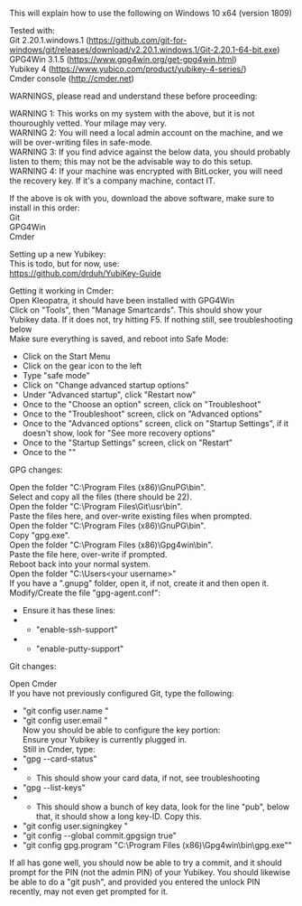 
This will explain how to use the following on Windows 10 x64 (version 1809)  
  
Tested with:  
Git 2.20.1.windows.1 (https://github.com/git-for-windows/git/releases/download/v2.20.1.windows.1/Git-2.20.1-64-bit.exe)  
GPG4Win 3.1.5 (https://www.gpg4win.org/get-gpg4win.html)  
Yubikey 4 (https://www.yubico.com/product/yubikey-4-series/)  
Cmder console (http://cmder.net)
  
WARNINGS, please read and understand these before proceeding:  
  
WARNING 1: This works on my system with the above, but it is not thouroughly vetted.  Your milage may very.  
WARNING 2: You will need a local admin account on the machine, and we will be over-writing files in safe-mode.  
WARNING 3: If you find advice against the below data, you should probably listen to them; this may not be the advisable way to do this setup.  
WARNING 4: If your machine was encrypted with BitLocker, you will need the recovery key.  If it's a company machine, contact IT.  
  
If the above is ok with you, download the above software, make sure to install in this order:  
Git  
GPG4Win  
Cmder  
  
Setting up a new Yubikey:  
This is todo, but for now, use:  
https://github.com/drduh/YubiKey-Guide  

Getting it working in Cmder:  
Open Kleopatra, it should have been installed with GPG4Win  
Click on "Tools", then "Manage Smartcards".  This should show your Yubikey data.  If it does not, try hitting F5.  If nothing still, see troubleshooting below  
Make sure everything is saved, and reboot into Safe Mode:  
 - Click on the Start Menu  
 - Click on the gear icon to the left  
 - Type "safe mode"  
 - Click on "Change advanced startup options"  
 - Under "Advanced startup", click "Restart now"  
 - Once to the "Choose an option" screen, click on "Troubleshoot"  
 - Once to the "Troubleshoot" screen, click on "Advanced options"  
 - Once to the "Advanced options" screen, click on "Startup Settings", if it doesn't show, look for "See more recovery options"  
 - Once to the "Startup Settings" screen, click on "Restart"  
 - Once to the ""

GPG changes:  
  
Open the folder "C:\Program Files (x86)\GnuPG\bin".  
Select and copy all the files (there should be 22).  
Open the folder "C:\Program Files\Git\usr\bin".  
Paste the files here, and over-write existing files when prompted.  
Open the folder "C:\Program Files (x86)\GnuPG\bin".  
Copy "gpg.exe".  
Open the folder "C:\Program Files (x86)\Gpg4win\bin".  
Paste the file here, over-write if prompted.  
Reboot back into your normal system.  
Open the folder "C:\Users\<your username>"  
If you have a ".gnupg" folder, open it, if not, create it and then open it.  
Modify/Create the file "gpg-agent.conf":  
 - Ensure it has these lines:  
 - - "enable-ssh-support"  
 - - "enable-putty-support"  
  
Git changes:  
  
Open Cmder  
If you have not previously configured Git, type the following:  
 - "git config user.name <Your name as it appears on the certs you made>"  
 - "git config user.email <Your e-mail as it appears on the certs you made>"  
Now you should be able to configure the key portion:  
Ensure your Yubikey is currently plugged in.  
Still in Cmder, type:  
 - "gpg --card-status"  
 - - This should show your card data, if not, see troubleshooting  
 - "gpg --list-keys"  
 - - This should show a bunch of key data, look for the line "pub", below that, it should show a long key-ID.  Copy this.
 - "git config user.signingkey <the key-ID you copied>"  
 - "git config --global commit.gpgsign true"  
 - "git config gpg.program "C:\Program Files (x86)\Gpg4win\bin\gpg.exe""
  
If all has gone well, you should now be able to try a commit, and it should prompt for the PIN (not the admin PIN) of your Yubikey.  You should likewise be able to do a "git push", and provided you entered the unlock PIN recently, may not even get prompted for it.  
